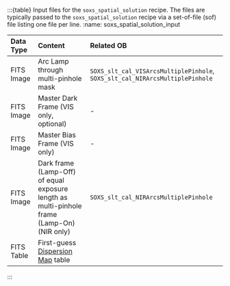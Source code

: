 :::{table} Input files for the `soxs_spatial_solution` recipe. The files are typically passed to the `soxs_spatial_solution` recipe via a set-of-file (sof) file listing one file per line.
:name: soxs_spatial_solution_input

| Data Type | Content | Related OB |
|:----|:----|:---|
| FITS Image | Arc Lamp through multi-pinhole mask | `SOXS_slt_cal_VISArcsMultiplePinhole`, `SOXS_slt_cal_NIRArcsMultiplePinhole` |
| FITS Image | Master Dark Frame (VIS only, optional) | - |
| FITS Image | Master Bias Frame (VIS only) | - |
| FITS Image | Dark frame (Lamp-Off) of equal exposure length as multi-pinhole frame (Lamp-On) (NIR only) | `SOXS_slt_cal_NIRArcsMultiplePinhole` |
| FITS Table | First-guess [Dispersion Map](../files/dispersion_map.md) table |

:::


